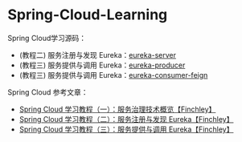 # Spring-Cloud-Learning
Spring Cloud学习源码：

- (教程二) 服务注册与发现 Eureka：[eureka-server](https://github.com/826643679/Spring-Cloud-Learning/tree/master/eureka-server)
- (教程三) 服务提供与调用 Eureka：[eureka-producer](https://github.com/826643679/Spring-Cloud-Learning/tree/master/eureka-producer)
- (教程三) 服务提供与调用 Eureka：[eureka-consumer-feign](https://github.com/826643679/Spring-Cloud-Learning/tree/master/eureka-consumer-feign)

Spring Cloud 参考文章：

- [Spring Cloud 学习教程（一）：服务治理技术概览【Finchley】](https://blog.csdn.net/msaty/article/details/106101275)
- [Spring Cloud 学习教程（二）：服务注册与发现 Eureka【Finchley】](https://blog.csdn.net/msaty/article/details/106103201)
- [Spring Cloud 学习教程（三）：服务提供与调用 Eureka【Finchley】](https://blog.csdn.net/msaty/article/details/106236048)
